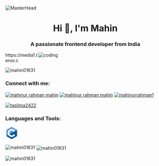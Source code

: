 <img src="https://1.bp.blogspot.com/-7A4WynwLsMw/XbBpCXG8fHI/AAAAAAAAMt4/uOa1bpLskYgrwGbllhSu2SDj_Mig8SXJQCLcBGAsYHQ/s1600/2000_600px.gif" alt="MasterHead" />
<h1 align="center">Hi 👋, I'm Mahin</h1>
<h3 align="center">A passionate frontend developer from India</h3>
<img align="right" alt="coding" width="400" src="https://media1.tenor.com/m/IieZUsqoYCwAAAAC/developer.gif" />
https://media1.tenor.c



<p align="left"> <img src="https://komarev.com/ghpvc/?username=mahin01631&label=Profile%20views&color=0e75b6&style=flat" alt="mahin01631" /> </p>



<h3 align="left">Connect with me:</h3>
<p align="left">
<a href="https://linkedin.com/in/mahinur rahman mahin" target="blank"><img align="center" src="https://raw.githubusercontent.com/rahuldkjain/github-profile-readme-generator/master/src/images/icons/Social/linked-in-alt.svg" alt="mahinur rahman mahin" height="30" width="40" /></a>
<a href="https://fb.com/mahinur rahman mahin" target="blank"><img align="center" src="https://raw.githubusercontent.com/rahuldkjain/github-profile-readme-generator/master/src/images/icons/Social/facebook.svg" alt="mahinur rahman mahin" height="30" width="40" /></a>
<a href="https://www.codechef.com/users/mahinurrahman1" target="blank"><img align="center" src="https://cdn.jsdelivr.net/npm/simple-icons@3.1.0/icons/codechef.svg" alt="mahinurrahman1" height="30" width="40" /></a>


  
<a href="https://codeforces.com/profile/taslima2422" target="blank"><img align="center" src="https://raw.githubusercontent.com/rahuldkjain/github-profile-readme-generator/master/src/images/icons/Social/codeforces.svg" alt="taslima2422" height="30" width="40" /></a>
</p>


<h3 align="left">Languages and Tools:</h3>
<p align="left"> <a href="https://www.cprogramming.com/" target="_blank" rel="noreferrer"> <img src="https://raw.githubusercontent.com/devicons/devicon/master/icons/c/c-original.svg" alt="c" width="40" height="40"/> </a> </p>




<p><img align="left" src="https://github-readme-stats.vercel.app/api/top-langs?username=mahin01631&show_icons=true&locale=en&layout=compact" alt="mahin01631" /></p>




<p>&nbsp;<img align="center" src="https://github-readme-stats.vercel.app/api?username=mahin01631&show_icons=true&locale=en" alt="mahin01631" /></p>




<p><img align="center" src="https://github-readme-streak-stats.herokuapp.com/?user=mahin01631&" alt="mahin01631" /></p>




